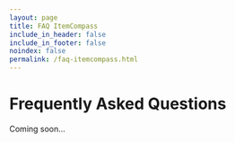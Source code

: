 ```yaml
---
layout: page
title: FAQ ItemCompass
include_in_header: false
include_in_footer: false
noindex: false
permalink: /faq-itemcompass.html
---
```


# Frequently Asked Questions
Coming soon...